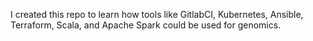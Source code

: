 I created this repo to learn how tools like GitlabCI, Kubernetes, Ansible, Terraform, Scala, and Apache Spark could be used for genomics. 
